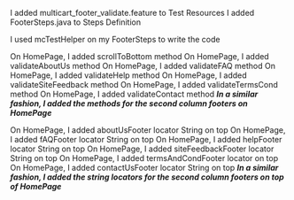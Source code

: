 I added multicart_footer_validate.feature to Test Resources
I added FooterSteps.java to Steps Definition


I used mcTestHelper on my FooterSteps to write the code


On HomePage, I added scrollToBottom method
On HomePage, I added validateAboutUs method
On HomePage, I added validateFAQ method
On HomePage, I added validateHelp method
On HomePage, I added validateSiteFeedback method
On HomePage, I added validateTermsCond method
On HomePage, I added validateContact method
***In a similar fashion, I added the methods for the second column footers on HomePage***


On HomePage, I added aboutUsFooter locator String on top
On HomePage, I added fAQFooter locator String on top
On HomePage, I added helpFooter locator String on top
On HomePage, I added siteFeedbackFooter locator String on top
On HomePage, I added termsAndCondFooter locator on top
On HomePage, I added contactUsFooter locator String on top
***In a similar fashion, I added the string locators for the second column footers on top of HomePage***